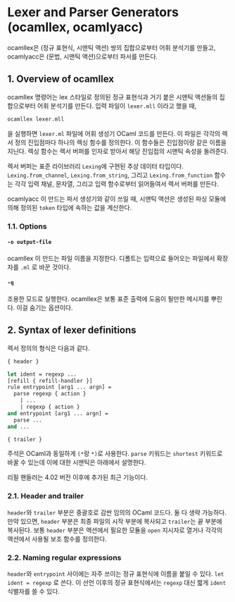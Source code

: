 # Lexer and Parser Generators (ocamllex, ocamlyacc)

 ocamllex은 (정규 표현식, 시맨틱 액션) 쌍의 집합으로부터 어휘 분석기를
 만들고, ocamlyacc은 (문법, 시맨틱 액션)으로부터 파서를 만든다.

## 1. Overview of ocamllex

 ocamllex 명령어는 lex 스타일로 정의된 정규 표현식과 거기 붙은 시맨틱
 액션들의 집합으로부터 어휘 분석기를 만든다. 입력 파일이 `lexer.mll`
 이라고 했을 때,

```bash
ocamllex lexer.mll
```

 을 실행하면 `lexer.ml` 파일에 어휘 생성기 OCaml 코드를 만든다. 이
 파일은 각각의 렉서 정의 진입점마다 하나의 렉싱 함수를 정의한다. 이
 함수들은 진입점이랑 같은 이름을 지닌다. 렉싱 함수는 렉서 버퍼를
 인자로 받아서 해당 진임접의 시맨틱 속성을 돌려준다.

 렉서 버퍼는 표준 라이브러리 `Lexing`에 구현된 추상 데이터
 타입이다. `Lexing.from_channel`, `Lexing.from_string`, 그리고
 `Lexing.from_function` 함수는 각각 입력 채널, 문자열, 그리고 입력
 함수로부터 읽어들여서 렉서 버퍼를 만든다.

 ocamlyacc 이 만드는 파서 생성기와 같이 쓰일 때, 시맨틱 액션은 생성된
 파싱 모듈에 의해 정의된 `token` 타입에 속하는 값을 계산한다.

### 1.1. Options

#### `-o output-file`
 ocamllex 이 만드는 파일 이름을 지정한다. 디폴트는 입력으로 들어오는
 파일에서 확장자를 `.ml` 로 바꾼 것이다.

#### `-q`
 조용한 모드로 실행한다. ocamllex은 보통 표준 출력에 도움이 될만한
 메시지를 뿌린다. 이걸 숨기는 옵션이다.


## 2. Syntax of lexer definitions

 렉서 정의의 형식은 다음과 같다.

```ocaml
{ header }

let ident = regexp ...
[refill { refill-handler }]
rule entrypoint [arg1 ... argn] =
  parse regexp { action }
    | ...
    | regexp { action }
and entrypoint [arg1 ... argn] =
  parse ...
and ...

{ trailer }
```

 주석은 OCaml과 동일하게 `(*`랑 `*)`로 사용한다. `parse` 키워드는
 `shortest` 키워드로 바꿀 수 있는데 이에 대한 시맨틱은 아래에서
 설명한다.

 리필 핸들러는 4.02 버전 이후에 추가된 최근 기능이다.

### 2.1. Header and trailer

 `header`와 `trailer` 부분은 중괄호로 감싼 임의의 OCaml 코드다. 둘 다
 생략 가능하다. 만약 있으면, `header` 부분은 최종 파일의 시작 부분에
 복사되고 `trailer`는 끝 부분에 복사된다. 보통 `header` 부분은
 액션에서 필요한 모듈을 `open` 지시자로 열거나 각각의 액션에서 사용될
 보조 함수를 정의한다.

### 2.2. Naming regular expressions

 `header`와 `entrypoint` 사이에는 자주 쓰이는 정규 표현식에 이름을
 붙일 수 있다. `let ident = regexp` 로 쓴다. 이 선언 이후의 정규
 표현식에서는 `regexp` 대신 짧게 `ident` 식별자를 쓸 수 있다.
